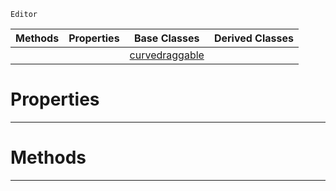  `Editor`

|Methods|Properties|Base Classes|Derived Classes|
|---|---|---|---|
| | |[curvedraggable](https://plasmaengine.github.io/PlasmaDocs/Plasma1/C++/code_reference/class_reference/curvedraggable.md)| |


 #  Properties


---  
 #  Methods


---  
 

 